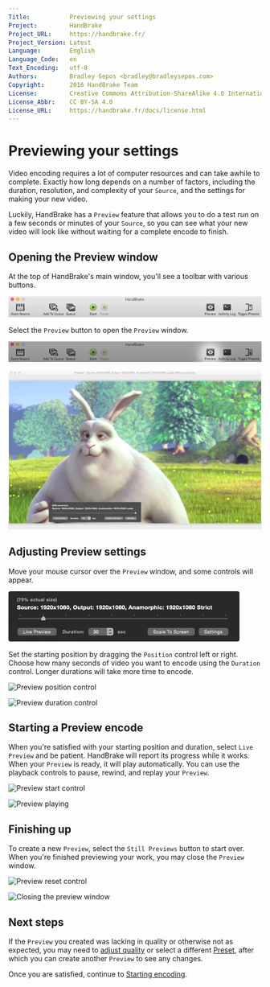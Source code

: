 ```yaml
---
Title:           Previewing your settings
Project:         HandBrake
Project_URL:     https://handbrake.fr/
Project_Version: Latest
Language:        English
Language_Code:   en
Text_Encoding:   utf-8
Authors:         Bradley Sepos <bradley@bradleysepos.com>
Copyright:       2016 HandBrake Team
License:         Creative Commons Attribution-ShareAlike 4.0 International
License_Abbr:    CC BY-SA 4.0
License_URL:     https://handbrake.fr/docs/license.html
---
```


Previewing your settings
========================

Video encoding requires a lot of computer resources and can take awhile to complete. Exactly how long depends on a number of factors, including the duration, resolution, and complexity of your `Source`, and the settings for making your new video.

Luckily, HandBrake has a `Preview` feature that allows you to do a test run on a few seconds or minutes of your `Source`, so you can see what your new video will look like without waiting for a complete encode to finish.

## Opening the Preview window

At the top of HandBrake's main window, you'll see a toolbar with various buttons.

![Main window toolbar](../images/mac/toolbar.png "The Toolbar provides easy access to HandBrake's most common functions.")

Select the `Preview` button to open the `Preview` window.

![Preview button](../images/mac/preview-button.png)

![Preview window](../images/mac/preview-window.png)

## Adjusting Preview settings

Move your mouse cursor over the `Preview` window, and some controls will appear.

![Preview controls](../images/mac/preview-controls.png)

Set the starting position by dragging the `Position` control left or right. Choose how many seconds of video you want to encode using the `Duration` control. Longer durations will take more time to encode.

![Preview position control](../images/mac/preview-controls-position.png)

![Preview duration control](../images/mac/preview-controls-duration.png)

## Starting a Preview encode

When you're satisfied with your starting position and duration, select `Live Preview` and be patient. HandBrake will report its progress while it works. When your `Preview` is ready, it will play automatically. You can use the playback controls to pause, rewind, and replay your `Preview`.

![Preview start control](../images/mac/preview-controls-start.png)

![Preview playing](../images/mac/preview-playing.png)

## Finishing up

To create a new `Preview`, select the `Still Previews` button to start over. When you're finished previewing your work, you may close the `Preview` window.

![Preview reset control](../images/mac/preview-controls-reset.png)

![Closing the preview window](../images/mac/preview-window-close.png)

## Next steps

If the `Preview` you created was lacking in quality or otherwise not as expected, you may need to [adjust quality](adjust-quality.html) or select a different [Preset](select-preset.html), after which you can create another `Preview` to see any changes.

Once you are satisfied, continue to [Starting encoding](start-encoding.html).
